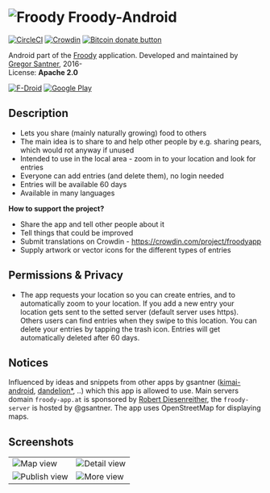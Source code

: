 # ![Froody](https://avatars1.githubusercontent.com/u/24797651?v=3&s=48) Froody-Android

<a name="badgers"></a>[![CircleCI](https://circleci.com/gh/froodyapp/froody-android.svg?style=shield)](https://circleci.com/gh/froodyapp/froody-android)
[![Crowdin](https://d322cqt584bo4o.cloudfront.net/froodyapp/localized.svg)](https://crowdin.com/project/froodyapp)
<span class="badge-bitcoin"><a href="https://gsantner.github.io/donate/#donate" title="Donate once-off to this project using Bitcoin"><img src="https://img.shields.io/badge/bitcoin-donate-yellow.svg" alt="Bitcoin donate button" /></a></span>

Android part of the [Froody](https://froodyapp.github.io) application.
Developed and maintained by [Gregor Santner](<https://gsantner.github.io>), 2016-  
License: **Apache 2.0**  

[![F-Droid](https://f-droid.org/wiki/images/0/06/F-Droid-button_get-it-on.png)](https://f-droid.org/repository/browse/?fdid=io.github.froodyapp) [![Google Play](https://raw.githubusercontent.com/froodyapp/froody-extras/master/graphics/stores/en_badge_web_generic_small.png)](https://play.google.com/store/apps/details?id=io.github.froodyapp&referrer=utm_source%3Dgithub)

## Description
* Lets you share (mainly naturally growing) food to others
* The main idea is to share to and help other people by e.g. sharing pears, which would rot anyway if unused
* Intended to use in the local area - zoom in to your location and look for entries
* Everyone can add entries (and delete them), no login needed
* Entries will be available 60 days
* Available in many languages

**How to support the project?**

* Share the app and tell other people about it
* Tell things that could be improved
* Submit translations on Crowdin - https://crowdin.com/project/froodyapp
* Supply artwork or vector icons for the different types of entries


## Permissions & Privacy
* The app requests your location so you can create entries, and to automatically zoom to your location.
If you add a new entry your location gets sent to the setted server (default server uses https).
Others users can find entries when they swipe to this location. You can delete your entries by tapping the trash icon. Entries will get automatically deleted after 60 days.

## Notices
Influenced by ideas and snippets from other apps by gsantner ([kimai-android](https://github.com/gsantner/kimai-android), [dandelion\*](https://github.com/Diaspora-for-Android/dandelion), ..) which this app is allowed to use.
Main servers domain `froody-app.at` is sponsored by [Robert Diesenreither](http://www.zero-emission.at/index.php), the `froody-server` is hosted by @gsantner.
The app uses OpenStreetMap for displaying maps.

## Screenshots

<table>
  <tr>
    <td> <img src="https://raw.githubusercontent.com/froodyapp/froody-screens-latest/master/en/phoneScreenshots/01.png" alt="Map view"/> </td>
    <td> <img src="https://raw.githubusercontent.com/froodyapp/froody-screens-latest/master/en/phoneScreenshots/07.png" alt="Detail view"/> </td>
  </tr><tr>
    <td> <img src="https://raw.githubusercontent.com/froodyapp/froody-screens-latest/master/en/phoneScreenshots/02.png" alt="Publish view"/> </td>
    <td> <img src="https://raw.githubusercontent.com/froodyapp/froody-screens-latest/master/en/phoneScreenshots/04.png" alt="More view" /> </td>
  </tr>
</table>

